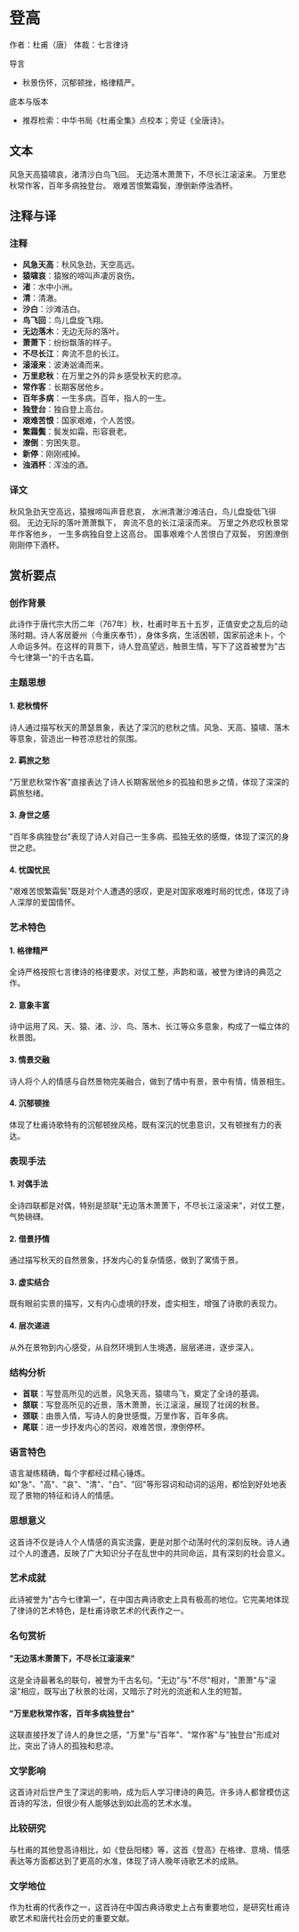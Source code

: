 # 登高

作者：杜甫（唐）
体裁：七言律诗

导言
- 秋景伤怀，沉郁顿挫，格律精严。

底本与版本
- 推荐检索：中华书局《杜甫全集》点校本；旁证《全唐诗》。

## 文本

风急天高猿啸哀，渚清沙白鸟飞回。
无边落木萧萧下，不尽长江滚滚来。
万里悲秋常作客，百年多病独登台。
艰难苦恨繁霜鬓，潦倒新停浊酒杯。

## 注释与译

### 注释
- **风急天高**：秋风急劲，天空高远。
- **猿啸哀**：猿猴的啼叫声凄厉哀伤。
- **渚**：水中小洲。
- **清**：清澈。
- **沙白**：沙滩洁白。
- **鸟飞回**：鸟儿盘旋飞翔。
- **无边落木**：无边无际的落叶。
- **萧萧下**：纷纷飘落的样子。
- **不尽长江**：奔流不息的长江。
- **滚滚来**：波涛汹涌而来。
- **万里悲秋**：在万里之外的异乡感受秋天的悲凉。
- **常作客**：长期客居他乡。
- **百年多病**：一生多病。百年，指人的一生。
- **独登台**：独自登上高台。
- **艰难苦恨**：国家艰难，个人苦恨。
- **繁霜鬓**：鬓发如霜，形容衰老。
- **潦倒**：穷困失意。
- **新停**：刚刚戒掉。
- **浊酒杯**：浑浊的酒。

### 译文
秋风急劲天空高远，猿猴啼叫声音悲哀，
水洲清澈沙滩洁白，鸟儿盘旋低飞徘徊。
无边无际的落叶萧萧飘下，
奔流不息的长江滚滚而来。
万里之外悲叹秋景常年作客他乡，
一生多病独自登上这高台。
国事艰难个人苦恨白了双鬓，
穷困潦倒刚刚停下酒杯。

## 赏析要点

### 创作背景
此诗作于唐代宗大历二年（767年）秋，杜甫时年五十五岁，正值安史之乱后的动荡时期。诗人客居夔州（今重庆奉节），身体多病，生活困顿，国家前途未卜，个人命运多舛。在这样的背景下，诗人登高望远，触景生情，写下了这首被誉为"古今七律第一"的千古名篇。

### 主题思想

#### 1. 悲秋情怀
诗人通过描写秋天的萧瑟景象，表达了深沉的悲秋之情。风急、天高、猿啸、落木等意象，营造出一种苍凉悲壮的氛围。

#### 2. 羁旅之愁
"万里悲秋常作客"直接表达了诗人长期客居他乡的孤独和思乡之情，体现了深深的羁旅愁绪。

#### 3. 身世之感
"百年多病独登台"表现了诗人对自己一生多病、孤独无依的感慨，体现了深沉的身世之悲。

#### 4. 忧国忧民
"艰难苦恨繁霜鬓"既是对个人遭遇的感叹，更是对国家艰难时局的忧虑，体现了诗人深厚的爱国情怀。

### 艺术特色

#### 1. 格律精严
全诗严格按照七言律诗的格律要求，对仗工整，声韵和谐，被誉为律诗的典范之作。

#### 2. 意象丰富
诗中运用了风、天、猿、渚、沙、鸟、落木、长江等众多意象，构成了一幅立体的秋景图。

#### 3. 情景交融
诗人将个人的情感与自然景物完美融合，做到了情中有景，景中有情，情景相生。

#### 4. 沉郁顿挫
体现了杜甫诗歌特有的沉郁顿挫风格，既有深沉的忧患意识，又有顿挫有力的表达。

### 表现手法

#### 1. 对偶手法
全诗四联都是对偶，特别是颔联"无边落木萧萧下，不尽长江滚滚来"，对仗工整，气势磅礴。

#### 2. 借景抒情
通过描写秋天的自然景象，抒发内心的复杂情感，做到了寓情于景。

#### 3. 虚实结合
既有眼前实景的描写，又有内心虚境的抒发，虚实相生，增强了诗歌的表现力。

#### 4. 层次递进
从外在景物到内心感受，从自然环境到人生境遇，层层递进，逐步深入。

### 结构分析
- **首联**：写登高所见的远景，风急天高，猿啸鸟飞，奠定了全诗的基调。
- **颔联**：写登高所见的近景，落木萧萧，长江滚滚，展现了壮阔的秋景。
- **颈联**：由景入情，写诗人的身世感慨，万里作客，百年多病。
- **尾联**：进一步抒发内心的苦闷，艰难苦恨，潦倒停杯。

### 语言特色
语言凝练精确，每个字都经过精心锤炼。如"急"、"高"、"哀"、"清"、"白"、"回"等形容词和动词的运用，都恰到好处地表现了景物的特征和诗人的情感。

### 思想意义
这首诗不仅是诗人个人情感的真实流露，更是对那个动荡时代的深刻反映。诗人通过个人的遭遇，反映了广大知识分子在乱世中的共同命运，具有深刻的社会意义。

### 艺术成就
此诗被誉为"古今七律第一"，在中国古典诗歌史上具有极高的地位。它完美地体现了律诗的艺术特色，是杜甫诗歌艺术的代表作之一。

### 名句赏析

#### "无边落木萧萧下，不尽长江滚滚来"
这是全诗最著名的联句，被誉为千古名句。"无边"与"不尽"相对，"萧萧"与"滚滚"相应，既写出了秋景的壮阔，又暗示了时光的流逝和人生的短暂。

#### "万里悲秋常作客，百年多病独登台"
这联直接抒发了诗人的身世之感，"万里"与"百年"、"常作客"与"独登台"形成对比，突出了诗人的孤独和悲凉。

### 文学影响
这首诗对后世产生了深远的影响，成为后人学习律诗的典范。许多诗人都曾模仿这首诗的写法，但很少有人能够达到如此高的艺术水准。

### 比较研究
与杜甫的其他登高诗相比，如《登岳阳楼》等，这首《登高》在格律、意境、情感表达等方面都达到了更高的水准，体现了诗人晚年诗歌艺术的成熟。

### 文学地位
作为杜甫的代表作之一，这首诗在中国古典诗歌史上占有重要地位，是研究杜甫诗歌艺术和唐代社会历史的重要文献。